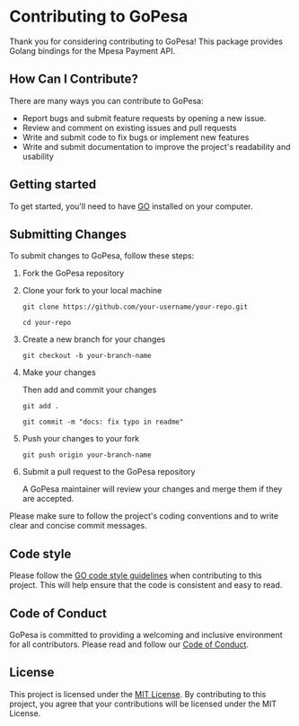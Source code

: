 Contributing to GoPesa
======================

Thank you for considering contributing to GoPesa! This package provides Golang bindings for the Mpesa Payment API.

How Can I Contribute?
---------------------

There are many ways you can contribute to GoPesa:

-   Report bugs and submit feature requests by opening a new issue. 
-   Review and comment on existing issues and pull requests
-   Write and submit code to fix bugs or implement new features
-   Write and submit documentation to improve the project's readability and usability


Getting started
---------------

To get started, you'll need to have [GO](https://golang.org/) installed on your computer.

Submitting Changes
------------------

To submit changes to GoPesa, follow these steps:

1.  Fork the GoPesa repository
2.  Clone your fork to your local machine

    `git clone https://github.com/your-username/your-repo.git`

    `cd your-repo`    
3.  Create a new branch for your changes

    `git checkout -b your-branch-name`
4.  Make your changes

    Then add and commit your changes

    `git add .`

    `git commit -m "docs: fix typo in readme"`

5.  Push your changes to your fork

    `git push origin your-branch-name`

6.  Submit a pull request to the GoPesa repository

    A GoPesa maintainer will review your changes and merge them if they are accepted.

Please make sure to follow the project's coding conventions and to write clear and concise commit messages.



Code style
----------

Please follow the [GO code style guidelines](https://golang.org/doc/effective_go.html) when contributing to this project. This will help ensure that the code is consistent and easy to read.


Code of Conduct
---------------

GoPesa is committed to providing a welcoming and inclusive environment for all contributors. Please read and follow our [Code of Conduct](https://chat.openai.com/CODE_OF_CONDUCT.md).

License
-------

This project is licensed under the [MIT License](https://opensource.org/licenses/MIT). By contributing to this project, you agree that your contributions will be licensed under the MIT License.
